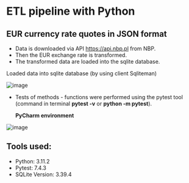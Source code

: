 # ETL pipeline with Python
## EUR currency rate quotes in JSON format
+ Data is downloaded via API https://api.nbp.pl from NBP.
+ Then the EUR exchange rate is transformed.
+ The transformed data are loaded into the sqlite database.

Loaded data into sqlite database (by using client Sqliteman)

![image](https://github.com/StaszekKon/ETLwithPython/assets/47722600/c9e0bd6b-f97d-4e9a-ad46-295e921fe4bf)


+ Tests of  methods - functions were performed using the pytest tool (command in terminal **pytest -v** or  **python -m pytest**).

   **PyCharm environment**
  
![image](https://github.com/StaszekKon/ETLwithPython/assets/47722600/ca353302-fe04-4bc0-a980-27c6f729e612)



## Tools used:
+ Python: 3.11.2
+ Pytest: 7.4.3
+ SQLite Version: 3.39.4
